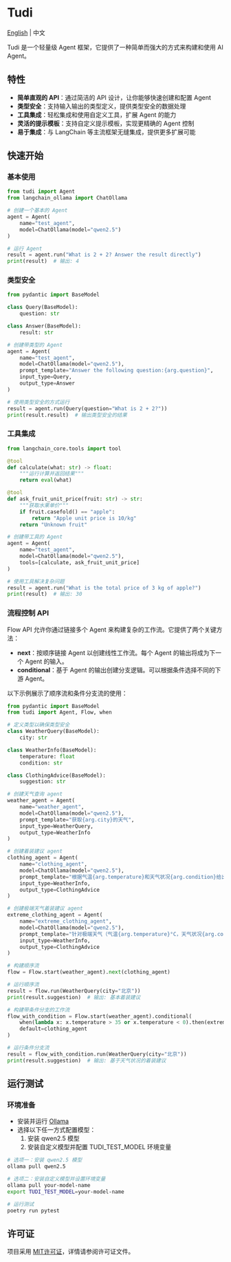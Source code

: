 # Tudi

[English](README.md) | 中文

Tudi 是一个轻量级 Agent 框架，它提供了一种简单而强大的方式来构建和使用 AI Agent。

## 特性

- **简单直观的 API**：通过简洁的 API 设计，让你能够快速创建和配置 Agent
- **类型安全**：支持输入输出的类型定义，提供类型安全的数据处理
- **工具集成**：轻松集成和使用自定义工具，扩展 Agent 的能力
- **灵活的提示模板**：支持自定义提示模板，实现更精确的 Agent 控制
- **易于集成**：与 LangChain 等主流框架无缝集成，提供更多扩展可能

## 快速开始

### 基本使用

```python
from tudi import Agent
from langchain_ollama import ChatOllama

# 创建一个基本的 Agent
agent = Agent(
    name="test_agent",
    model=ChatOllama(model="qwen2.5")
)

# 运行 Agent
result = agent.run("What is 2 + 2? Answer the result directly")
print(result)  # 输出: 4
```

### 类型安全

```python
from pydantic import BaseModel

class Query(BaseModel):
    question: str

class Answer(BaseModel):
    result: str

# 创建带类型的 Agent
agent = Agent(
    name="test_agent",
    model=ChatOllama(model="qwen2.5"),
    prompt_template="Answer the following question:{arg.question}",
    input_type=Query,
    output_type=Answer
)

# 使用类型安全的方式运行
result = agent.run(Query(question="What is 2 + 2?"))
print(result.result)  # 输出类型安全的结果
```

### 工具集成

```python
from langchain_core.tools import tool

@tool
def calculate(what: str) -> float:
    """运行计算并返回结果"""
    return eval(what)

@tool
def ask_fruit_unit_price(fruit: str) -> str:
    """获取水果单价"""
    if fruit.casefold() == "apple":
        return "Apple unit price is 10/kg"
    return "Unknown fruit"

# 创建带工具的 Agent
agent = Agent(
    name="test_agent",
    model=ChatOllama(model="qwen2.5"),
    tools=[calculate, ask_fruit_unit_price]
)

# 使用工具解决复杂问题
result = agent.run("What is the total price of 3 kg of apple?")
print(result)  # 输出: 30
```

### 流程控制 API

Flow API 允许你通过链接多个 Agent 来构建复杂的工作流。它提供了两个关键方法：

- **next**：按顺序链接 Agent 以创建线性工作流。每个 Agent 的输出将成为下一个 Agent 的输入。
- **conditional**：基于 Agent 的输出创建分支逻辑。可以根据条件选择不同的下游 Agent。

以下示例展示了顺序流和条件分支流的使用：

```python
from pydantic import BaseModel
from tudi import Agent, Flow, when

# 定义类型以确保类型安全
class WeatherQuery(BaseModel):
    city: str

class WeatherInfo(BaseModel):
    temperature: float
    condition: str

class ClothingAdvice(BaseModel):
    suggestion: str

# 创建天气查询 agent
weather_agent = Agent(
    name="weather_agent",
    model=ChatOllama(model="qwen2.5"),
    prompt_template="获取{arg.city}的天气",
    input_type=WeatherQuery,
    output_type=WeatherInfo
)

# 创建着装建议 agent
clothing_agent = Agent(
    name="clothing_agent",
    model=ChatOllama(model="qwen2.5"),
    prompt_template="根据气温{arg.temperature}和天气状况{arg.condition}给出着装建议",
    input_type=WeatherInfo,
    output_type=ClothingAdvice
)

# 创建极端天气着装建议 agent
extreme_clothing_agent = Agent(
    name="extreme_clothing_agent",
    model=ChatOllama(model="qwen2.5"),
    prompt_template="针对极端天气（气温{arg.temperature}°C，天气状况{arg.condition}）给出防护性着装建议",
    input_type=WeatherInfo,
    output_type=ClothingAdvice
)

# 构建顺序流
flow = Flow.start(weather_agent).next(clothing_agent)

# 运行顺序流
result = flow.run(WeatherQuery(city="北京"))
print(result.suggestion)  # 输出: 基本着装建议

# 构建带条件分支的工作流
flow_with_condition = Flow.start(weather_agent).conditional(
    when(lambda x: x.temperature > 35 or x.temperature < 0).then(extreme_clothing_agent),
    default=clothing_agent
)

# 运行条件分支流
result = flow_with_condition.run(WeatherQuery(city="北京"))
print(result.suggestion)  # 输出: 基于天气状况的着装建议
```


## 运行测试

### 环境准备

- 安装并运行 [Ollama](https://ollama.ai)
- 选择以下任一方式配置模型：
  1. 安装 qwen2.5 模型
  2. 安装自定义模型并配置 TUDI_TEST_MODEL 环境变量

```bash
# 选项一：安装 qwen2.5 模型
ollama pull qwen2.5

# 选项二：安装自定义模型并设置环境变量
ollama pull your-model-name
export TUDI_TEST_MODEL=your-model-name

# 运行测试
poetry run pytest
```

## 许可证

项目采用 [MIT许可证](LICENSE.txt)，详情请参阅许可证文件。